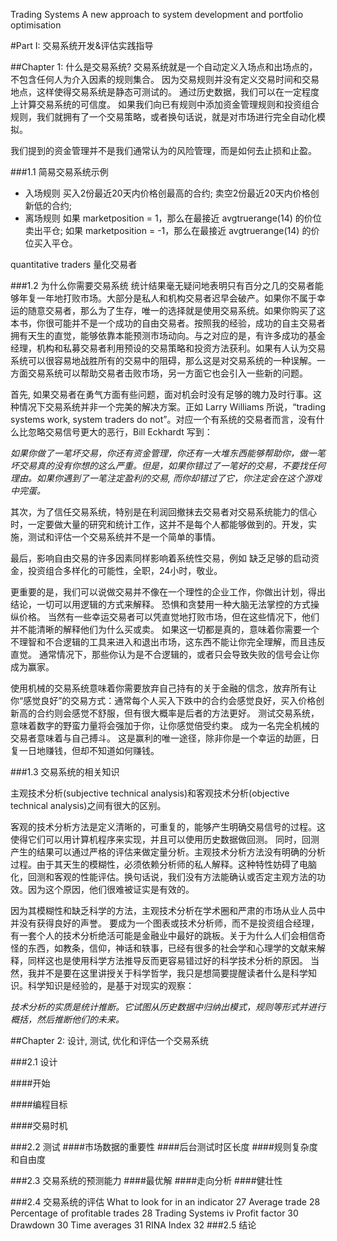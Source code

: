 Trading Systems
A new approach to system development and
portfolio optimisation


#Part I: 交易系统开发&评估实践指导

##Chapter 1: 什么是交易系统? 
交易系统就是一个自动定义入场点和出场点的，不包含任何人为介入因素的规则集合。
因为交易规则并没有定义交易时间和交易地点，这样使得交易系统是静态可测试的。
通过历史数据，我们可以在一定程度上计算交易系统的可信度。
如果我们向已有规则中添加资金管理规则和投资组合规则，我们就拥有了一个交易策略，或者换句话说，就是对市场进行完全自动化模拟。

我们提到的资金管理并不是我们通常认为的风险管理，而是如何去止损和止盈。

###1.1 简易交易系统示例
* 入场规则
买入2份最近20天内价格创最高的合约;
卖空2份最近20天内价格创新低的合约;
* 离场规则
如果 marketposition = 1，那么在最接近 avgtruerange(14) 的价位卖出平仓;
如果 marketposition = -1，那么在最接近 avgtruerange(14) 的价位买入平仓。

quantitative traders 量化交易者

###1.2 为什么你需要交易系统
统计结果毫无疑问地表明只有百分之几的交易者能够年复一年地打败市场。大部分是私人和机构交易者迟早会破产。如果你不属于幸运的随意交易者，那么为了生存，唯一的选择就是使用交易系统。如果你购买了这本书，你很可能并不是一个成功的自由交易者。按照我的经验，成功的自主交易者拥有天生的直觉，能够依靠本能预测市场动向。与之对应的是，有许多成功的基金经理，机构和私募交易者利用预设的交易策略和投资方法获利。如果有人认为交易系统可以很容易地战胜所有的交易中的阻碍，那么这是对交易系统的一种误解。一方面交易系统可以帮助交易者击败市场，另一方面它也会引入一些新的问题。

首先, 如果交易者在勇气方面有些问题，面对机会时没有足够的魄力及时行事。这种情况下交易系统并非一个完美的解决方案。正如 Larry Williams 所说，“trading systems work, system traders do not”。对应一个有系统的交易者而言，没有什么比忽略交易信号更大的恶行，Bill Eckhardt 写到：

*如果你做了一笔坏交易，你还有资金管理，你还有一大堆东西能够帮助你，做一笔坏交易真的没有你想的这么严重。但是，如果你错过了一笔好的交易，不要找任何理由。如果你遇到了一笔注定盈利的交易, 而你却错过了它，你注定会在这个游戏中完蛋。*

其次，为了信任交易系统，特别是在利润回撤抹去交易者对交易系统能力的信心时，一定要做大量的研究和统计工作，这并不是每个人都能够做到的。开发，实施，测试和评估一个交易系统并不是一个简单的事情。

最后，影响自由交易的许多因素同样影响着系统性交易，例如 缺乏足够的启动资金，投资组合多样化的可能性，全职，24小时，敬业。

更重要的是，我们可以说做交易并不像在一个理性的企业工作，你做出计划，得出结论，一切可以用逻辑的方式来解释。 恐惧和贪婪用一种大脑无法掌控的方式操纵价格。 当然有一些幸运交易者可以凭直觉地打败市场，但在这些情况下，他们并不能清晰的解释他们为什么买或卖。 如果这一切都是真的，意味着你需要一个不理智和不合逻辑的工具来进入和退出市场，这东西不能让你完全理解，而且违反直觉。 通常情况下，那些你认为是不合逻辑的，或者只会导致失败的信号会让你成为赢家。

使用机械的交易系统意味着你需要放弃自己持有的关于金融的信念，放弃所有让你“感觉良好”的交易方式：通常每个人买入下跌中的合约会感觉良好，买入价格创新高的合约则会感觉不舒服，但有很大概率是后者的方法更好。 测试交易系统，意味着数字的野蛮力量将会强加于你，让你感觉倍受约束。 成为一名完全机械的交易者意味着与自己搏斗。 这是赢利的唯一途径，除非你是一个幸运的劫匪，日复一日地赚钱，但却不知道如何赚钱。


###1.3 交易系统的相关知识

主观技术分析(subjective technical analysis)和客观技术分析(objective technical analysis)之间有很大的区别。

客观的技术分析方法是定义清晰的，可重复的，能够产生明确交易信号的过程。这使得它们可以用计算机程序来实现，并且可以使用历史数据做回测。 同时，回测产生的结果可以通过严格的评估来做定量分析。主观技术分析方法没有明确的分析过程。由于其天生的模糊性，必须依赖分析师的私人解释。这种特性妨碍了电脑化，回测和客观的性能评估。换句话说，我们没有方法能确认或否定主观方法的功效。因为这个原因，他们很难被证实是有效的。

因为其模糊性和缺乏科学的方法，主观技术分析在学术圈和严肃的市场从业人员中并没有获得良好的声誉。 要成为一个图表或技术分析师，而不是投资组合经理，有一套个人的技术分析绝活可能是金融业中最好的跳板。关于为什么人们会相信奇怪的东西，如教条，信仰，神话和轶事，已经有很多的社会学和心理学的文献来解释，同样这也是使用科学方法推导反而更容易错过好的科学技术分析的原因。 当然，我并不是要在这里讲授关于科学哲学，我只是想简要提醒读者什么是科学知识。科学知识是经验的，是基于对现实的观察：

*技术分析的实质是统计推断。它试图从历史数据中归纳出模式，规则等形式并进行概括，然后推断他们的未来。*


##Chapter 2: 设计, 测试, 优化和评估一个交易系统 

###2.1 设计

####开始

####编程目标

####交易时机


###2.2 测试
####市场数据的重要性
####后台测试时区长度
####规则复杂度和自由度


###2.3 交易系统的预测能力
####最优解
####走向分析
####健壮性


###2.4 交易系统的评估
What to look for in an indicator 27
Average trade 28
Percentage of profitable trades 28
Trading Systems
iv
Profit factor 30
Drawdown 30
Time averages 31
RINA Index 32
###2.5 结论
